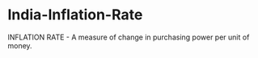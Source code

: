 # India-Inflation-Rate
INFLATION RATE  - A measure of change in purchasing power per unit of money.
